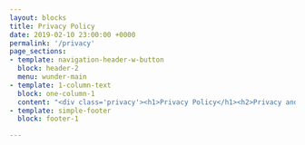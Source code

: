 ```yaml
---
layout: blocks
title: Privacy Policy
date: 2019-02-10 23:00:00 +0000
permalink: '/privacy'
page_sections:
- template: navigation-header-w-button
  block: header-2
  menu: wunder-main
- template: 1-column-text
  block: one-column-1
  content: "<div class='privacy'><h1>Privacy Policy</h1><h2>Privacy and Data Protection Policy</h2><h2>1. General</h2><p>1.1 WunderCar Mobility Solutions GmbH ('Wunder', “we” or “us”) take the privacy of your information very seriously. Our Privacy Policy is designed to tell you about our practices regarding the collection, use and disclosure of information that you may provide via the www.wunder.org website and other associated partner websites, microsites and sub-sites (the “Site”) and the Wunder mobile app.</p><p>1.2 By using this Site or any services we offer, you are consenting to the collection, use, and disclosure of that information about you in accordance with, and are agreeing to be bound by, this Privacy Policy.</p><h2>2. Ways that we collect information</h2><p>2.1 We may collect and process the following personal information or data (information that can be uniquely identified with you) about you:</p><p>2.1.1 Certain information required to register with the Site or to access other services provided by us, including your name, address, date of birth and if you are a Driver certain information about your vehicle etc.;</p><p>2.1.2 Your e-mail address and a password;</p><p>2.1.3 A mobile phone number;</p><p>2.1.4 A record of any correspondence between you and us;</p><p>2.1.5 A record of any bookings you have made or trips you have placed with or through the Site;</p><p>2.1.6 Your replies to any surveys or questionnaires that we may use for research purposes;</p><p>2.1.7 Details of accounting or financial transactions including transactions carried out through the Site or otherwise. This may include information such as your credit card, debit card or bank account details, details of Trips (as described in our Conditions) you have booked or offered through the Site;</p><p>2.1.8 Details of your visits to the Site and the resources that you access;</p><p>2.1.9 Information we may require from you when you report a problem with the Site.</p><p>2.2 We only collect such information when you choose to supply it to us. You do not have to supply any personal information to us but you may not be able to take advantage of all the services we offer without doing so.</p><p>2.3 Information is also gathered without you actively providing it, through the use of various technologies and methods such as Internet Protocol (IP) addresses and cookies. These methods do not collect or store personal information.</p><p>2.4 An IP address is a number assigned to your computer by your Internet Service Provider (ISP), so you can access the Internet. It is generally considered to be non-personally identifiable information, because in most cases an IP address can only be traced back to your ISP or the large company or organisation that provides your internet access (such as your employer if you are at work).</p><p>2.5 We use your IP address to diagnose problems with our server, report aggregate information, and determine the fastest route for your computer to use in connecting to our site, and to administer and improve the site.</p><p></p><h2>3. Use</h2><p>3.1 We may use this information to:</p><p>3.1.1 ensure that the content of the Site is presented in the most effective manner for you and for your computer and customise the Site to your preferences;</p><p>3.1.2 assist in making general improvements to the Site;</p><p>3.1.3 carry out and administer any obligations arising from any agreements entered into between you and us;</p><p>3.1.4 allow you to participate in features of the Site and other services;</p><p>3.1.5 contact you and notify you about changes to the Site or the services we offer (except where you have asked us not to do this);</p><p>3.1.6 collect payments from you;</p><p>3.1.7 analyse how users are making use of the Site and for internal marketing and research purposes.</p><p>3.2 We will not resell your information to any third party nor use it for any third party marketing.</p><h2>4. Sharing your information</h2><p>4.1 If we charge you any fees or collect any money from you in relation to any services on the Site, credit or debit card payments will be collected by our payment processor.</p><p>4.2 In order for payments to be processed you may need to provide some necessary details to our payment processor. We will tell you about this at the point we collect that information.</p><p>4.3 We do not disclose any information you provide via the Site to any third parties except:</p><p>4.3.1 As part of our booking process and in order to provide our services information may be passed to a Passenger (if you are a Driver) or to a Driver (if you are a Passenger).</p><p>4.3.2 If we are under a duty to disclose or share your personal data in order to comply with any legal obligation (for example, if required to do so by a court order or for the purposes of prevention of fraud or other crime);</p><p>4.3.3 in order to enforce any terms of use that apply to any of the Site, or to enforce any other terms and conditions or agreements for our Services that may apply;</p><p>4.3.4 we may share information with our international partner websites where you have made a booking through the Site with a user of our partner websites or where you have used the Site to interact with a third party;</p><p>4.3.5 we may transfer your personal information to a third party as part of a sale of some or all of our business and assets to any third party or as part of any business restructuring or reorganization, but we will take consent prior to such transfer;</p><p>4.3.6 to protect the rights, property, or safety of Wunder, the Site’s users, or any other third parties. This includes exchanging information with other companies and organizations for the purposes of fraud protection and credit risk reduction.</p><p>4.4 Other than as set out above, we shall not disclose any of your personal information unless you give us permission to do so.</p><h2 id='cookies'>5. Cookies</h2><p>5.1 A cookie is a piece of data stored locally on your computer and contains information about your activities on the Internet. The information in a cookie does not contain any personally identifiable information you submit to our site.</p><p>5.2 On the Site, we use cookies to track users' progress through the Site, allowing us to make improvements based on usage data. We also use cookies if you log in to one of our online services to enable you to remain logged in to that service. A cookie helps you get the best out of the Site and helps us to provide you with a more customized service.</p><p>5.3 Once you close your browser, our access to the cookie terminates. You have the ability to accept or decline cookies. Most web browsers automatically accept cookies, but you can usually modify your browser setting to decline cookies if you prefer. To change your browser settings you should go to your advanced preferences.</p><p>5.4 We are required to obtain your consent to use cookies. If you continue to use the Site having seen the notice then we assume you are happy for us to use the cookies described above.</p><p>5.5 If you choose not to accept the cookies, this will not affect your access to the majority of information available on the Site. However, you will not be able to make full use of our online services.</p><h2>6. Access to and correction of personal information</h2><p>6.1 We will take all reasonable steps in accordance with our legal obligations to update or correct personally identifiable information in our possession that you submit via this Site.</p><p>6.2 You have the right to access information held about you. Your right of access can be exercised in accordance with local laws. If you wish to see details of any personal information that we hold about you please contact us by way of our contact page.</p><p>6.3 We take all appropriate steps to protect your personally identifiable information as you transmit your information from your computer to our Site and to protect such information for loss, misuse, and unauthorized access, disclosure, alteration, or destruction. We use leading technologies and encryption software to safeguard your data, and operate strict security standards to prevent any unauthorized access to it.</p><p>6.4 Where you use passwords, usernames, or other special access features on this site, you also have a responsibility to take reasonable steps to safeguard them.</p><h2>7. Other websites, Cookies of third party providers and tracking</h2><p>7.1 This Site contains links and references to other websites. Please be aware that this Privacy Policy does not apply to those websites.</p><p>7.2 We cannot be responsible for the privacy policies and practices of sites that are not operated by us, even if you access them via the Site. We recommend that you check the policy of each site you visit and contact its owner or operator if you have any concerns or questions.</p><p>7.3 In addition, if you came to this Site via a third party site, we cannot be responsible for the privacy policies and practices of the owners or operators of that third party site and recommend that you check the policy of that third party site and contact its owner or operator if you have any concerns or questions. </p><p>7.4 Google Analytics: This website uses Google Analytics, a web analytics service provided by Google, Inc. (“Google”). Google Analytics uses cookies, text files stored on your computer, to help the website analyze how users use the site. The information generated by the cookie about your use of the website (including your IP address) will be transmitted to and stored by Google on servers in the United States. We use Google Analytics with the add-on “anonymizeIP()” so that the IP addresses later transmitted to Google are shortened and modified in advance on the European servers to prevent any direct references to particular persons. Google will use this information for the purpose of evaluating your use of the website, compiling reports on website activity for website operators, and providing other services relating to website activity and internet usage to the website operator. Your IP address, which has been transmitted by Google Analytics, will not be associated with any other data held by Google. You may refuse the use of cookies by selecting the appropriate settings on your browser. However, please note that if you do this, you may not be able to use all functions of this website. Furthermore, you can prohibit Google from collecting and analyzing the cookie generated data about your use of the website (including your IP address) by clicking here or downloading and installing the browser plugin available here <a href='http://tools.google.com/dlpage/gaoptout?hl=en'>http://tools.google.com/dlpage/gaoptout?hl=en</a>.</p><h2>7.5 Facebook </h2><p>Facebook Social Plugins: This website uses social plugins of the social network facebook.com, which is operated by Facebook Inc. The plugins are inserted within a visible Facebook logo or with the addition of “Facebook Social Plugin” sign. The list and the appearance of the Facebook social plugins can be found here <a href='https://developers.facebook.com/docs/plugins/'>https://developers.facebook.com/docs/plugins/</a>. By integrating the plugin, Facebook receives information that a user has accessed our website. If the user is logged into Facebook, Facebook can assign the website visit to that user’s Facebook account. When users interact with plugins like the Like button or leave a comment, the corresponding information is sent directly from your browser and stored on Facebook.<br>Purpose and scope of data collection and further processing and use of data through Facebook and the relevant rights and ways to protect the privacy your privacy as relates to Facebook can be found in Facebook’s Privacy Policy <a href='https://www.facebook.com/policy.php'>https://www.facebook.com/policy.php</a>. <br>If you have a Facebook account and do not want Facebook to collect information about your activities on this website and link such information to your account data stored on Facebook, you must log off on Facebook before visiting our website. It is also possible to block Facebook social plugins with an add-on for your browser, for example, the “Facebook Blocker”.Facebook SDK: Within our app, we use the Software Development Kit (SDK) from Facebook. The Facebook SDK is issued and administered by Facebook Inc, 1601 S. California Ave, Palo Alto, CA 94304, USA. By means of this integration, we can link various Facebook services with our app. For example, users can use the Facebook SDK to share contents of our apps on their own Facebook timeline, or to send messages to other Facebook users. Further information about Facebook SDK within iOS can be found here: <a href='https://developers.facebook.com/docs/ios'>https://developers.facebook.com/docs/ios</a>. For Android, please refer to: <a href='https://developers.facebook.com/docs/android'>https://developers.facebook.com/docs/android</a>.Facebook Login via the SDK: In order to use Facebook services within our apps, you will need to first use Facebook Login to connect with Facebook. This requires that you have an existing Facebook account or that you create a Facebook account. If you want to use your Facebook account to log in to our services, you will be guided directly in a first step to Facebook, where Facebook will ask you to sign in or register. In no event will we learn your personal login information (username and password). In a second step, you can link your Facebook profile with each service you want to register to use. You will then receive a separate notice detailing which data is transferred to us from your Facebook profile. This generally includes your “public information” on Facebook and anything you make public or make accessible to the respective application. This generally includes your name, your profile and cover picture, your gender, your networks, your username (Facebook URL) and your user identifier (Facebook ID). In order to communicate with you without going through Facebook, we also use the e-mail address you have registered with Facebook. You can check and modify the status of your connection to Facebook and the respective access privileges of our apps at any time under your Facebook profile settings (<a href='https://www.facebook.com/settings?tab=applications'>https://www.facebook.com/settings?tab=applications</a>). Here, you will also find an overview of which information in your profile is public. If you want to cancel the connection between Facebook and our apps, please log in to Facebook and make the necessary changes in your profile settings. We will then no longer be able to access information from your Facebook profile in order to serve you. <br>Facebook App Events: We use the Facebook SDK service called “Facebook App Events” to evaluate the reach of our advertising campaigns and use of Facebook SDK. Facebook merely provides us with an aggregated analysis of user behavior with our app. We also have no influence on the information that will be processed by Facebook App Events. In our app settings, you can opt out of using App Events for the given purposes. </p><p>7.6 Twitter: This website uses the Twitter Follow button. This button is offered by Twitter, Inc. The Follow button is a small button displayed on our website to help users easily follow our Twitter account. A Follow button consists of two parts: a link to a follow web intent page on Twitter.com and Twitter’s widgets JavaScript to enhance the link with Twitter’s official and easily recognizable Follow button. More information can be found in Twitter’s Privacy Policy. <a href='https://twitter.com/privacy?lang=en'>https://twitter.com/privacy?lang=en</a> </p><p>7.7 LinkedIn: This website uses the LinkedIn Follow button. This button is offered by LinkedIn, Corp. The follow button makes it making it easy for you to follow our updates on LinkedIn. When you click the Follow button, you will automatically follow us on Linkedin. More information can be found in Linkedin’s Privacy Policy. <a href='https://www.linkedin.com/legal/privacy-policy'>https://www.linkedin.com/legal/privacy-policy </a></p><h2>8. Data analysis by WunderCar Mobility Solutions GmbH</h2><p>8.1 We perform analyses on the behavior of users of our services, to establish findings for service optimization. These evaluations are conducted with a pseudonym, in accordance with § 15 para. 3 German Telemedia Act (TMG), i.e. the user name and other identifying characteristics are replaced by a random character for the purpose, making the determination of a specific natural person impossible or significantly more difficult. Within our apps, we do not use any proprietary marketing or advertising cookies.</p><h2>9. Export of Data</h2><p>9.1 As part of the services offered to you through the Site, the information you provide to us is transferred to, and stored at a server, in countries outside of India, the Philippines or your current location. We may also share information with other equivalent national bodies, which may be located in countries worldwide. Where we transfer your information outside of India or other countries, we will take steps with the aim of ensuring that your privacy rights continue to be protected as outlined in this privacy policy and in accordance with applicable Indian and filippino law.</p><p>9.2 If you use the Site while you are outside India, your information may be stored outside India in order to provide you with those services.</p><p>9.3 By submitting your personal information to us you agree to the transfer, storing or processing of your information outside India in the manner described above.</p><h2>10. Notification of changes to our Privacy Policy</h2><p>We will post details of any changes to our Privacy Policy on the Site to help ensure you are always aware of the information we collect, how we use it, and in what circumstances, if any, we share it with other parties.</p><h2>11. Contact</h2><p>If at any time you would like to contact us with your views about our privacy practices, or with any enquiry relating to your personal information (review, update, deletion), you can do so by writing to support(at)wunder.org. If you have questions regarding data protection, please address these by post: </p><p>Data Protection Officer <br>WunderCar Mobility Solutions GmbH <br>Hongkongstraße 7 <br>20457 Hamburg</p></div>"
- template: simple-footer
  block: footer-1

---
```

